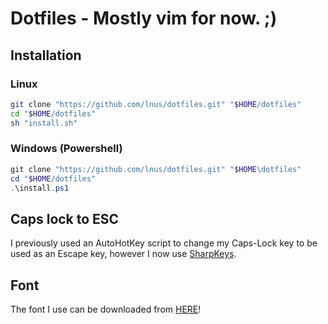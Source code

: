 # Dotfiles - Mostly vim for now. ;)

## Installation

### Linux
```sh
git clone "https://github.com/lnus/dotfiles.git" "$HOME/dotfiles"
cd "$HOME/dotfiles"
sh "install.sh"
```

### Windows (Powershell)
```powershell
git clone "https://github.com/lnus/dotfiles.git" "$HOME\dotfiles"
cd "$HOME/dotfiles"
.\install.ps1
```

## Caps lock to ESC

I previously used an AutoHotKey script to change my Caps-Lock key to be used as an Escape key, however I now use [SharpKeys](https://github.com/randyrants/sharpkeys).

## Font

The font I use can be downloaded from [HERE](https://github.com/sgolovine/PlexNerdfont)!
